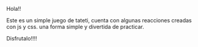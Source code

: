 Hola!!

Este es un simple juego de tateti, cuenta con algunas reacciones creadas con js y css.
una forma simple y divertida de practicar.

Disfrutalo!!!!
